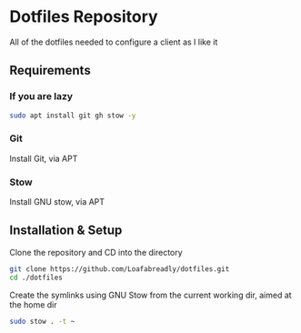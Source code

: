 # Dotfiles Repository
All of the dotfiles needed to configure a client as I like it

## Requirements

### If you are lazy
```bash
sudo apt install git gh stow -y
```
### Git
Install Git, via APT

### Stow
Install GNU stow, via APT

## Installation & Setup

Clone the repository and CD into the directory
```bash
git clone https://github.com/Loafabreadly/dotfiles.git
cd ./dotfiles
```

Create the symlinks using GNU Stow from the current working dir, aimed at the home dir
```bash
sudo stow . -t ~
```
